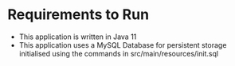 # Requirements to Run
- This application is written in Java 11
- This application uses a MySQL Database for persistent storage initialised using the commands in src/main/resources/init.sql
